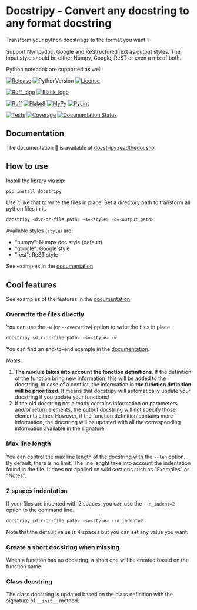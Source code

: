 # Docstripy - Convert any docstring to any format docstring

Transform your python docstrings to the format you want :sparkles:

Support Nympydoc, Google and ReStructuredText as output styles.
The input style should be either Numpy, Google, ReST or even a mix of both.

Python notebook are supported as well!

[![Release](https://img.shields.io/github/v/tag/valentingol/docstripy?label=Pypi&logo=pypi&logoColor=yellow)](https://pypi.org/project/docstripy/)
![PythonVersion](https://img.shields.io/badge/Python-3.7%20%7E%203.11-informational)
[![License](https://img.shields.io/github/license/valentingol/docstripy?color=999)](https://stringfixer.com/fr/MIT_license)

[![Ruff_logo](https://img.shields.io/endpoint?url=https://raw.githubusercontent.com/charliermarsh/ruff/main/assets/badge/v1.json)](https://github.com/charliermarsh/ruff)
[![Black_logo](https://img.shields.io/badge/code%20style-black-000000.svg)](https://github.com/psf/black)

[![Ruff](https://github.com/valentingol/docstripy/actions/workflows/ruff.yaml/badge.svg)](https://github.com/valentingol/docstripy/actions/workflows/ruff.yaml)
[![Flake8](https://github.com/valentingol/docstripy/actions/workflows/flake.yaml/badge.svg)](https://github.com/valentingol/docstripy/actions/workflows/flake.yaml)
[![MyPy](https://github.com/valentingol/docstripy/actions/workflows/mypy.yaml/badge.svg)](https://github.com/valentingol/docstripy/actions/workflows/mypy.yaml)
[![PyLint](https://img.shields.io/endpoint?url=https://gist.githubusercontent.com/valentingol/5816178f37cee2c013f2e656666c898a/raw/npdocify_pylint.json)](https://github.com/valentingol/docstripy/actions/workflows/pylint.yaml)

[![Tests](https://github.com/valentingol/docstripy/actions/workflows/tests.yaml/badge.svg)](https://github.com/valentingol/docstripy/actions/workflows/tests.yaml)
[![Coverage](https://img.shields.io/endpoint?url=https://gist.githubusercontent.com/valentingol/6fd638b90ac10eced712b8d5ca83b04f/raw/npdocify_tests.json)](https://github.com/valentingol/docstripy/actions/workflows/tests.yaml)
[![Documentation Status](https://readthedocs.org/projects/docstripy/badge/?version=latest)](https://docstripy.readthedocs.io/en/latest/?badge=latest)

## Documentation

The documentation :memo: is available at
[docstripy.readthedocs.io](https://docstripy.readthedocs.io/en/latest/).

## How to use

Install the library via pip:

```bash
pip install docstripy
```

Use it like that to write the files in place.
Set a directory path to transform all python files in it.

```bash
docstripy <dir-or-file_path> -s=<style> -o=<output_path>
```

Available styles (`style`) are:

* "numpy": Numpy doc style (default)
* "google": Google style
* "rest": ReST style

See examples in the
[documentation](https://docstripy.readthedocs.io/en/latest/howto.html).

## Cool features

See examples of the features in the
[documentation](https://docstripy.readthedocs.io/en/latest/features.html).

### Overwrite the files directly

You can use the `-w` (or `--overwrite`) option to write the files in place.

```bash
docstripy <dir-or-file_path> -s=<style> -w
```

You can find an end-to-end example in the
[documentation](https://docstripy.readthedocs.io/en/latest/howto.html).

*Notes*:

1) **The module takes into account the fonction definitions**.
If the definition of the function bring new information, this will be added to the docstring.
In case of a conflict, the information in **the function definition will be prioritized**.
It means that docstripy will automatically update your docstring if you update your functions!
1) If the old docstring not already contains information on parameters and/or
return elements, the output docstring will not specify those elements either.
However, if the function definition contains more information, the docstring will
be updated with all the corresponding information available in the signature.

### Max line length

You can control the max line length of the docstring with the `--len` option.
By default, there is no limit. The line lenght take into account the indentation
found in the file. It does not applied on wild sections such as "Examples" or "Notes".

### 2 spaces indentation

If your files are indented with 2 spaces, you can use the `--n_indent=2` option to
the command line.

```bash
docstripy <dir-or-file_path> -s=<style> --n_indent=2
```

Note that the default value is 4 spaces but you can set any value you want.

### Create a short docstring when missing

When a function has no docstring, a short one will be created based on
the function name.

### Class docstring

The class docstring is updated based on the class definition with the signature
of `__init__` method.
